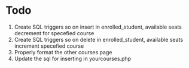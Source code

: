 # Todo

1. Create SQL triggers so on insert in enrolled_student, available seats decrement for specefied course
2. Create SQL triggers so on delete in enrolled_student, available seats increment specefied course
3. Properly format the other courses page
4. Update the sql for inserting in yourcourses.php


